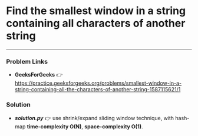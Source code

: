 # Find the smallest window in a string containing all characters of another string

---

### Problem Links
- **__GeeksForGeeks__** :point_right: https://practice.geeksforgeeks.org/problems/smallest-window-in-a-string-containing-all-the-characters-of-another-string-1587115621/1

### Solution
- **_solution.py_** :point_right: use shrink/expand sliding window technique, with hash-map **time-complexity O(N)**, **space-complexity O(1)**.
